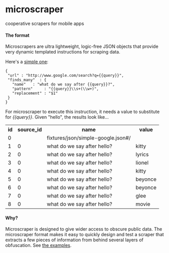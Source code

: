 # microscraper

cooperative scrapers for mobile apps

#### The format ####

Microscrapers are ultra lightweight, logic-free JSON objects that provide very dynamic templated instructions for scraping data.

Here's a [simple one](microscraper-client/utility/fixtures/simple-google.json):

    {
     "url" : "http://www.google.com/search?q={{query}}",
     "finds_many"  : {
       "name"   : "what do we say after {{query}}?",
       "pattern"     : "{{query}}\\s+(\\w+)",
       "replacement" : "$1"
     }
    }

For microscraper to execute this instruction, it needs a value to substitute for <i>{{query}}</i>.  Given "hello", the results look like...

<table>
  <tr><th>id<th>source_id<th>name<th>value</tr>
  <tr><td>0 <td> <td>fixtures/json/simple-google.json#/<td>       </tr>
  <tr><td>1 <td>0<td>what do we say after hello?       <td>kitty  </tr>
  <tr><td>2 <td>0<td>what do we say after hello?       <td>lyrics </tr>
  <tr><td>3 <td>0<td>what do we say after hello?       <td>lionel </tr>
  <tr><td>4 <td>0<td>what do we say after hello?       <td>kitty  </tr>
  <tr><td>5 <td>0<td>what do we say after hello?       <td>beyonce</tr>
  <tr><td>6 <td>0<td>what do we say after hello?       <td>beyonce</tr>
  <tr><td>7 <td>0<td>what do we say after hello?       <td>glee   </tr>
  <tr><td>8 <td>0<td>what do we say after hello?       <td>movie  </tr>
</table>

#### Why? ####

Microscraper is designed to give wider access to obscure public data.  The microscraper format makes it easy to quickly design and test a scraper that extracts a few pieces of information from behind several layers of obfuscation.  See [the examples](examples.md).

